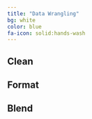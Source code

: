 ```yaml
---
title: "Data Wrangling"
bg: white
color: blue
fa-icon: solid:hands-wash
---
```


## Clean
## Format
## Blend





